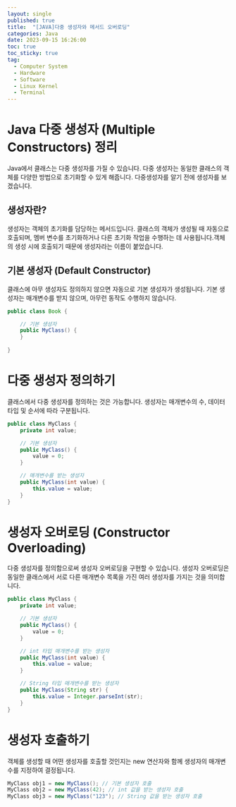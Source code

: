 ```yaml
---
layout: single
published: true
title:  "[JAVA]다중 생성자와 메서드 오버로딩"
categories: Java
date: 2023-09-15 16:26:00
toc: true
toc_sticky: true
tag:   
  - Computer System
  - Hardware
  - Software
  - Linux Kernel
  - Terminal
---
```

# Java 다중 생성자 (Multiple Constructors) 정리

Java에서 클래스는 다중 생성자를 가질 수 있습니다. 다중 생성자는 동일한 클래스의 객체를 다양한 방법으로 초기화할 수 있게 해줍니다. 다중생성자를 알기 전에 생성자를 보겠습니다.

## 생성자란?

생성자는 객체의 초기화를 담당하는 메서드입니다. 클래스의 객체가 생성될 때 자동으로 호출되며, 멤버 변수를 초기화하거나 다른 초기화 작업을 수행하는 데 사용됩니다.객체의 생성 시에 호출되기 때문에 생성자라는 이름이 붙었습니다.

## 기본 생성자 (Default Constructor)

클래스에 아무 생성자도 정의하지 않으면 자동으로 기본 생성자가 생성됩니다. 기본 생성자는 매개변수를 받지 않으며, 아무런 동작도 수행하지 않습니다.

```java
public class Book {

    // 기본 생성자
    public MyClass() {
    }
    
}
```

# 다중 생성자 정의하기

클래스에서 다중 생성자를 정의하는 것은 가능합니다. 생성자는 매개변수의 수, 데이터 타입 및 순서에 따라 구분됩니다.



```java
public class MyClass {
    private int value;

    // 기본 생성자
    public MyClass() {
        value = 0;
    }

    // 매개변수를 받는 생성자
    public MyClass(int value) {
        this.value = value;
    }
}
```




# 생성자 오버로딩 (Constructor Overloading)

다중 생성자를 정의함으로써 생성자 오버로딩을 구현할 수 있습니다. 생성자 오버로딩은 동일한 클래스에서 서로 다른 매개변수 목록을 가진 여러 생성자를 가지는 것을 의미합니다.


```java
public class MyClass {
    private int value;

    // 기본 생성자
    public MyClass() {
        value = 0;
    }

    // int 타입 매개변수를 받는 생성자
    public MyClass(int value) {
        this.value = value;
    }

    // String 타입 매개변수를 받는 생성자
    public MyClass(String str) {
        this.value = Integer.parseInt(str);
    }
}
```




# 생성자 호출하기

객체를 생성할 때 어떤 생성자를 호출할 것인지는 new 연산자와 함께 생성자의 매개변수를 지정하여 결정됩니다.

```java
MyClass obj1 = new MyClass(); // 기본 생성자 호출
MyClass obj2 = new MyClass(42); // int 값을 받는 생성자 호출
MyClass obj3 = new MyClass("123"); // String 값을 받는 생성자 호출
```
















